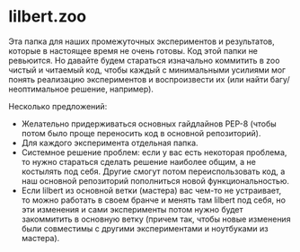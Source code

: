 # lilbert.zoo

Эта папка для наших промежуточных экспериментов и результатов, которые в настоящее время не очень готовы. Код этой папки не ревьюится. Но давайте будем стараться изначально коммитить в zoo чистый и читаемый код, чтобы каждый с минимальными усилиями мог понять реализацию экспериментов и воспроизвести их (или найти багу/неоптимальное решение, например).

Несколько предложений:

- Желательно придерживаться основных гайдлайнов PEP-8 (чтобы потом было проще переносить код в основной репозиторий).
- Для каждого эксперимента отдельная папка.
- Системное решение проблем: если у вас есть некоторая проблема, то нужно стараться сделать решение наиболее общим, а не костылять под себя. Другие смогут потом переиспользовать код, а наш основной репозиторий пополниться новой функциональностью.
- Если lilbert из основной ветки (мастера) вас чем-то не устраивает, то можно работать в своем бранче и менять там lilbert под себя, но эти изменения и сами эксперименты потом нужно будет закоммитить в основную ветку (причем так, чтобы новые изменения были совместимы с другими экспериментами и ноутбуками из мастера).
